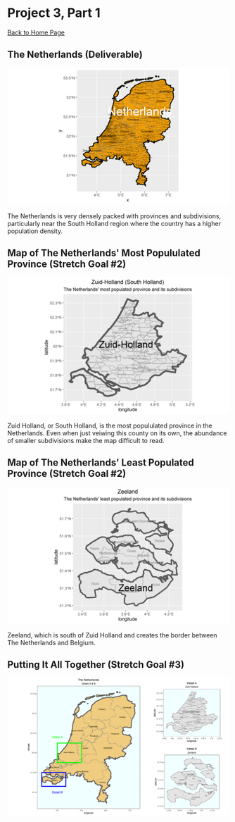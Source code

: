 # Project 3, Part 1

[Back to Home Page](https://jeremy-swack.github.io/wicked-problems/)

## The Netherlands (Deliverable)

![](netherlands1.png)

The Netherlands is very densely packed with provinces and subdivisions, particularly near the South Holland region where the country has a higher population density.

## Map of The Netherlands' Most Popululated Province (Stretch Goal #2)

![](Zuid_Holland1.png)

Zuid Holland, or South Holland, is the most popululated province in the Netherlands. Even when just veiwing this county on its own, the abundance of smaller subdivisions make the map difficult to read.

## Map of The Netherlands' Least Populated Province (Stretch Goal #2)

![](Zeeland.png)

Zeeland, which is south of Zuid Holland and creates the border between The Netherlands and Belgium.

## Putting It All Together (Stretch Goal #3)

![](details.png)
